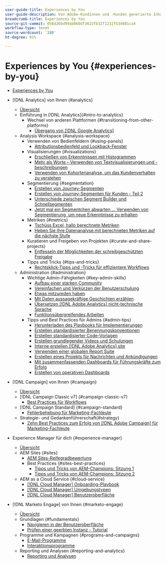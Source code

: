 ```yaml
---
user-guide-title: Experiences by You
user-guide-description: Von Adobe-Kundinnen und -Kunden generierte Inhalte
breadcrumb-title: Experiences by You
source-git-commit: 058d26bd99ab060df3633fb32f1232f534881ca4
workflow-type: tm+mt
source-wordcount: '288'
ht-degree: 81%

---
```



# Experiences by You {#experiences-by-you}

+ [Experiences by You](/help/overview.md)

+ [!DNL Analytics] von Ihnen {#analytics}
   + [Übersicht](/help/analytics/overview.md)
   + Einführung in [!DNL Analytics]{#intro-to-analytics}
      + Wechsel von anderen Plattformen {#transitioning-from-other-platforms}
         + [Übergang von [!DNL Google Analytics]](/help/analytics/intro-to-analytics/transitioning-from-other-platforms/transition-from-google-analytics.md)
   + Analysis Workspace {#analysis-workspace}
      + Verwenden von Bedienfeldern {#using-panels}
         + [Attributionsbedienfeld und Lookback-Fenster](/help/analytics/analysis-workspace/using-panels/understanding-adobe-analytics-attribution-panel-and-lookback-windows.md)
      + Visualisierungen {#visualizations}
         + [Erschließen von Erkenntnissen mit Histogrammen](/help/analytics/analysis-workspace/visualizations/unlocking-insights-with-histograms.md)
         + [Mehr als Worte – Verwenden von Textvisualisierungen und -beschreibungen](/help/analytics/analysis-workspace/visualizations/more-than-words-using-text-visualizations-and-descriptions.md)
         + [Verwenden von Kohortenanalyse, um das Kundenverhalten zu verstehen](/help/analytics/analysis-workspace/visualizations/use-cohort-analysis-to-understand-customer-behavior.md)
      + Segmentierung {#segmentation}
         + [Erstellen von Journey-Segmenten](/help/analytics/analysis-workspace/segmentation/building-customer-journey-segments.md)
         + [Erstellen von Journey-Segmenten für Kunden - Teil 2](/help/analytics/analysis-workspace/segmentation/building-customer-journey-segments-part-two.md)
         + [Unterschiede zwischen Segment Builder und Schnellsegmenten](/help/analytics/analysis-workspace/segmentation/differences-between-the-segment-builder-and-quick-segments.md)
         + [Jetzt mal ein Segmentchen abwarten … Verwenden von Segmentierung, um neue Erkenntnisse zu erhalten](/help/analytics/analysis-workspace/segmentation/segmentation-to-discover-new-insights.md)
      + Metriken {#metrics}
         + [Tschüss Excel, hallo berechnete Metriken](/help/analytics/analysis-workspace/metrics/goodbye-excel-hello-calculated-metrics.md)
         + [Heben Sie Ihre Datenanalyse mit berechneten Metriken auf die nächste Stufe](../analytics/analysis-workspace/metrics/take-your-data-analysis-to-the-next-level-with-calculated-metrics.md)
      + Kuratieren und Freigeben von Projekten {#curate-and-share-projects}
         + [Entfesseln der Möglichkeiten der schreibgeschützten Freigabe](/help/analytics/analysis-workspace/curate-and-share-projects/unlocking-the-power-of-view-only-sharing.md)
      + Tipps und Tricks {#tips-and-tricks}
         + [Rechtsklick-Tipps und -Tricks für effizientere Workflows](/help/analytics/analysis-workspace/tips-and-tricks/right-click-tips-and-tricks-for-more-efficient-workflows.md)
   + Administration {#administration}
      + Wichtige Admin-Fähigkeiten {#key-admin-skills}
         + [Aufbau einer starken Community](/help/analytics/administration/key-admin-skills/empowered-community.md)
         + [Vereinfachen und Verkürzen der Benutzerschulung](/help/analytics/administration/key-admin-skills/simplify-training-users.md)
         + [Etwas mitzureden haben](/help/analytics/administration/key-admin-skills/gaining-a-seat-at-the-table.md)
         + [Mit Daten aussagekräftige Geschichten erzählen](/help/analytics/administration/key-admin-skills/telling-impactful-stories-with-data.md)
         + [Übersetzen [!DNL Adobe Analytics] nicht-technische Sprache](/help/analytics/administration/key-admin-skills/translating-adobe-analytics-technical-language.md)
         + [Funktionsübergreifendes Arbeiten](/help/analytics/administration/key-admin-skills/working-cross-functionally.md)
      + Tipps und Best Practices für Admins {#admin-tips}
         + [Herunterladen des Playbooks für Implementierungen](/help/analytics/administration/admin-tips/download-the-adobe-analytics-implementation-playbook.md)
         + [Erstellen standardisierter Benennungskonventionen](/help/analytics/administration/admin-tips/create-standardized-naming-conventions.md)
         + [Erstellen standardisierter Code-Vorlagen](/help/analytics/administration/admin-tips/create-standardized-code-templates.md)
         + [Erstellen grundlegender Videos und Schulungen](/help/analytics/administration/admin-tips/create-basic-videos-and-training.md)
         + [Interne erstellen [!DNL Adobe Analytics] site](/help/analytics/administration/admin-tips/create-an-internal-adobe-analytics-site.md)
         + [Verwenden einer globalen Report Suite](/help/analytics/administration/admin-tips/use-a-global-report-suite.md)
         + [Erstellen eines Projekts für Nachrichten und Ankündigungen](/help/analytics/administration/admin-tips/create-a-news-and-announcements-project.md)
         + [Mit zusammenfassenden Dashboards für Führungskräfte zum Erfolg](/help/analytics/administration/admin-tips/driving-success-with-executive-summary-dashboards.md)
         + [Erstellen von operativen Dashboards](/help/analytics/administration/admin-tips/create-operational-dashboards.md)
+ [!DNL Campaign] von Ihnen {#campaign}
   + [Übersicht](/help/campaign/overview.md)
   + [!DNL Campaign Classic v7] {#campaign-classic-v7}
      + [Best Practices für Workflows](/help/campaign/ac-v7/workflow-best-practices-for-marketers.md)
   + [!DNL Campaign Standard] {#campaign-standard}
      + [Fehlerbehebung für Marketing-Fachleute](/help/campaign/acs/troubleshooting-for-marketers.md)
   + Strategie- und Gedankenführerschaft{#strategy}
      + [Zehn Best Practices zum Erfolg von  [!DNL Adobe Campaign]  für Marketing-Fachleute](/help/campaign/10-best-practices-for-marketers.md)
+ Experience Manager für dich {#experience-manager}
   + [Übersicht](/help/experience-manager/overview.md)
   + AEM Sites {#sites}
      + [AEM Sites-Reifegradbewertung](/help/experience-manager/sites/expert-resources/maturity-assessment.md)
      + Best Practices {#sites-best-practices}
         + [Tipps und Tricks von AEM-Champions: Sitzung 1](/help/experience-manager/sites/expert-resources/champion-tips-1.md)
         + [Tipps und Tricks von AEM-Champions: Sitzung 2](/help/experience-manager/sites/expert-resources/champion-tips-2.md)
   + AEM as a Cloud Service {#cloud-service}
      + [[!DNL Cloud Manager] Onboarding-Playbook](/help/experience-manager/cloud-service/expert-resources/aem-champions/onboarding-playbook.md)
      + [[!DNL Cloud Manager] Umgebungstypen](/help/experience-manager/cloud-service/expert-resources/aem-champions/environment-types.md)
      + [[!DNL Cloud Manager] Benutzeroberfläche](/help/experience-manager/cloud-service/expert-resources/aem-champions/cloud-manager-ui.md)
+ [!DNL Marketo Engage] von Ihnen {#marketo-engage}
   + [Übersicht](/help/marketo/overview.md)
   + Grundlagen {#fundamentals}
      + [Navigieren in der Benutzeroberfläche](/help/marketo/fundamentals/ui-navigation.md)
      + [Prüfen einer geerbten Instanz - Tutorial](https://experienceleague.adobe.com/docs/experiences-by-you/auditing-an-inherited-instance/overview.html)
   + Programme und Kampagnen {#programs-and-campaigns}
      + [E-Mail-Programme](/help/marketo/programs/email-programs.md)
      + [Interaktionsprogramme](/help/marketo/programs/engagement-programs.md)
   + Reporting und Analysen {#reporting-and-analytics}
      + [Reporting und Analysen](/help/marketo/reporting/reporting-and-analytics.md)
